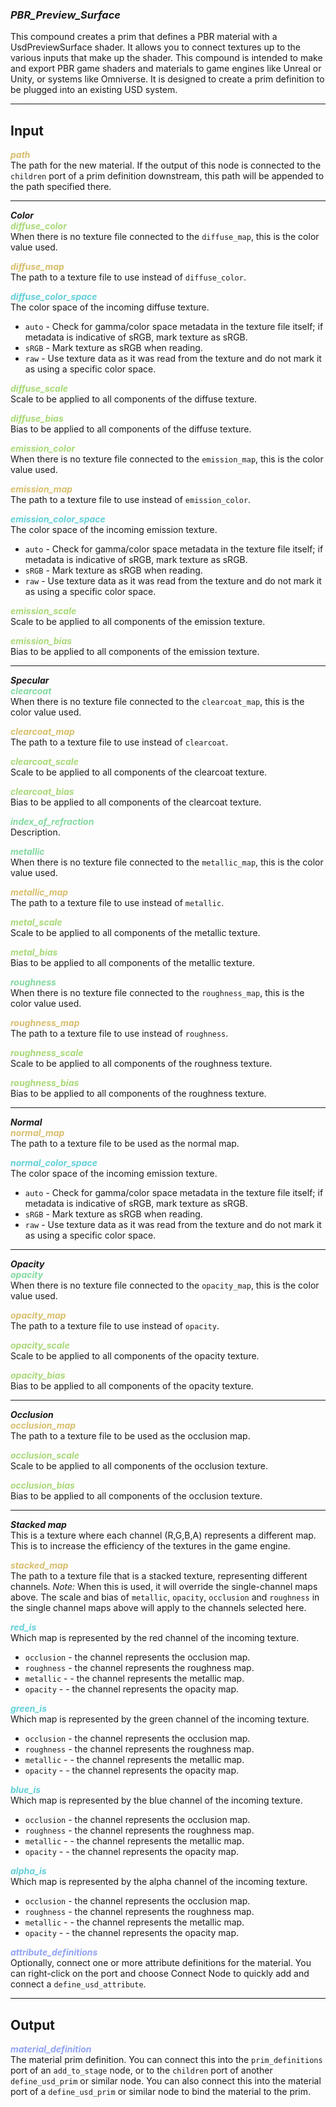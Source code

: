 ### ***PBR_Preview_Surface***
This compound creates a prim that defines a PBR material with a UsdPreviewSurface shader.  It allows you to connect textures up to the various inputs that make up the shader.  This compound is intended to make and export PBR game shaders and materials to game engines like Unreal or Unity, or systems like Omniverse.  It is designed to create a prim definition to be plugged into an existing USD system.<br />

***
## Input
<span style="color:#D9BE6C">***path***</span>
<br />The path for the new material.  If the output of this node is connected to the `children` port of a prim definition downstream, this path will be appended to the path specified there.
***

***Color***<br />
<span style="color:#A8D977">***diffuse_color***</span>
<br />When there is no texture file connected to the `diffuse_map`, this is the color value used.

<span style="color:#D9BE6C">***diffuse_map***</span>
<br />The path to a texture file to use instead of `diffuse_color`.

<span style="color:#62CFD9">***diffuse_color_space***</span>
<br />The color space of the incoming diffuse texture.
* `auto` - Check for gamma/color space metadata in the texture file itself; if metadata is indicative of sRGB, mark texture as sRGB.
* `sRGB` - Mark texture as sRGB when reading.
* `raw` - Use texture data as it was read from the texture and do not mark it as using a specific color space.

<span style="color:#A8D977">***diffuse_scale***</span>
<br />Scale to be applied to all components of the diffuse texture.

<span style="color:#A8D977">***diffuse_bias***</span>
<br />Bias to be applied to all components of the diffuse texture.

<span style="color:#A8D977">***emission_color***</span>
<br />When there is no texture file connected to the `emission_map`, this is the color value used.

<span style="color:#D9BE6C">***emission_map***</span>
<br />The path to a texture file to use instead of `emission_color`.

<span style="color:#62CFD9">***emission_color_space***</span>
<br />The color space of the incoming emission texture.
* `auto` - Check for gamma/color space metadata in the texture file itself; if metadata is indicative of sRGB, mark texture as sRGB.
* `sRGB` - Mark texture as sRGB when reading.
* `raw` - Use texture data as it was read from the texture and do not mark it as using a specific color space.

<span style="color:#A8D977">***emission_scale***</span>
<br />Scale to be applied to all components of the emission texture.

<span style="color:#A8D977">***emission_bias***</span>
<br />Bias to be applied to all components of the emission texture.
***

***Specular***<br />
<span style="color:#82D99F">***clearcoat***</span>
<br />When there is no texture file connected to the `clearcoat_map`, this is the color value used.

<span style="color:#D9BE6C">***clearcoat_map***</span>
<br />The path to a texture file to use instead of `clearcoat`.

<span style="color:#A8D977">***clearcoat_scale***</span>
<br />Scale to be applied to all components of the clearcoat texture.

<span style="color:#A8D977">***clearcoat_bias***</span>
<br />Bias to be applied to all components of the clearcoat texture.

<span style="color:#82D99F">***index_of_refraction***</span>
<br />Description.

<span style="color:#82D99F">***metallic***</span>
<br />When there is no texture file connected to the `metallic_map`, this is the color value used.

<span style="color:#D9BE6C">***metallic_map***</span>
<br />The path to a texture file to use instead of `metallic`.

<span style="color:#A8D977">***metal_scale***</span>
<br />Scale to be applied to all components of the metallic texture.

<span style="color:#A8D977">***metal_bias***</span>
<br />Bias to be applied to all components of the metallic texture.

<span style="color:#82D99F">***roughness***</span>
<br />When there is no texture file connected to the `roughness_map`, this is the color value used.

<span style="color:#D9BE6C">***roughness_map***</span>
<br />The path to a texture file to use instead of `roughness`.

<span style="color:#A8D977">***roughness_scale***</span>
<br />Scale to be applied to all components of the roughness texture.

<span style="color:#A8D977">***roughness_bias***</span>
<br />Bias to be applied to all components of the roughness texture.
***

***Normal***<br />
<span style="color:#D9BE6C">***normal_map***</span>
<br />The path to a texture file to be used as the normal map.

<span style="color:#62CFD9">***normal_color_space***</span>
<br />The color space of the incoming emission texture.
* `auto` - Check for gamma/color space metadata in the texture file itself; if metadata is indicative of sRGB, mark texture as sRGB.
* `sRGB` - Mark texture as sRGB when reading.
* `raw` - Use texture data as it was read from the texture and do not mark it as using a specific color space.
***

***Opacity***<br />
<span style="color:#82D99F">***opacity***</span>
<br />When there is no texture file connected to the `opacity_map`, this is the color value used.

<span style="color:#D9BE6C">***opacity_map***</span>
<br />The path to a texture file to use instead of `opacity`.

<span style="color:#A8D977">***opacity_scale***</span>
<br />Scale to be applied to all components of the opacity texture.

<span style="color:#A8D977">***opacity_bias***</span>
<br />Bias to be applied to all components of the opacity texture.
***

***Occlusion***<br />
<span style="color:#D9BE6C">***occlusion_map***</span>
<br />The path to a texture file to be used as the occlusion map.

<span style="color:#A8D977">***occlusion_scale***</span>
<br />Scale to be applied to all components of the occlusion texture.

<span style="color:#A8D977">***occlusion_bias***</span>
<br />Bias to be applied to all components of the occlusion texture.
***

***Stacked map***
<br />This is a texture where each channel (R,G,B,A) represents a different map.  This is to increase the efficiency of the textures in the game engine.

<span style="color:#D9BE6C">***stacked_map***</span>
<br />The path to a texture file that is a stacked texture, representing different channels.  *Note:* When this is used, it will override the single-channel maps above.  The scale and bias of `metallic`, `opacity`, `occlusion` and `roughness` in the single channel maps above will apply to the channels selected here.
 
<span style="color:#62CFD9">***red_is***</span>
<br />Which map is represented by the red channel of the incoming texture.
* `occlusion` - the channel represents the occlusion map.
* `roughness` - the channel represents the roughness map.
* `metallic` - - the channel represents the metallic map.
* `opacity` - - the channel represents the opacity map.

<span style="color:#62CFD9">***green_is***</span>
<br />Which map is represented by the green channel of the incoming texture.
* `occlusion` - the channel represents the occlusion map.
* `roughness` - the channel represents the roughness map.
* `metallic` - - the channel represents the metallic map.
* `opacity` - - the channel represents the opacity map.

<span style="color:#62CFD9">***blue_is***</span>
<br />Which map is represented by the blue channel of the incoming texture.
* `occlusion` - the channel represents the occlusion map.
* `roughness` - the channel represents the roughness map.
* `metallic` - - the channel represents the metallic map.
* `opacity` - - the channel represents the opacity map.

<span style="color:#62CFD9">***alpha_is***</span>
<br />Which map is represented by the alpha channel of the incoming texture.
* `occlusion` - the channel represents the occlusion map.
* `roughness` - the channel represents the roughness map.
* `metallic` - - the channel represents the metallic map.
* `opacity` - - the channel represents the opacity map.

<span style="color:#90A3F4">***attribute_definitions***</span>
<br />Optionally, connect one or more attribute definitions for the material. You can right-click on the port and choose Connect Node to quickly add and connect a `define_usd_attribute`.

***
## Output
<span style="color:#90A3F4">***material_definition***</span>
<br />The material prim definition. You can connect this into the `prim_definitions` port of an `add_to_stage` node, or to the `children` port of another `define_usd_prim` or similar node. You can also connect this into the material port of a `define_usd_prim` or similar node to bind the material to the prim. 

